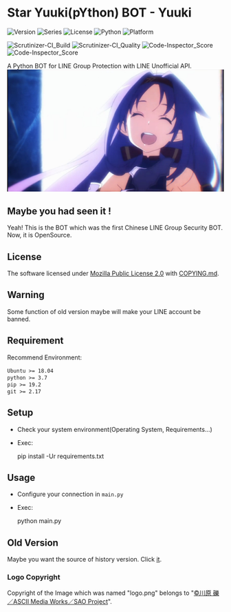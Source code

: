 Star Yuuki(pYthon) BOT - Yuuki
==================
![Version](https://img.shields.io/badge/v6.5.3-OpenSource-FF0033.svg) ![Series](https://img.shields.io/badge/syb-Series-7700FF.svg) ![License](https://img.shields.io/badge/license-MPL--2.0-FF6600.svg) ![Python](https://img.shields.io/badge/python-3.x-0066FF.svg) ![Platform](https://img.shields.io/badge/base_on-LINE-00DD00.svg)

![Scrutinizer-CI_Build](https://scrutinizer-ci.com/g/star-inc/star_yuuki_bot/badges/build.png?b=rolling) ![Scrutinizer-CI_Quality](https://scrutinizer-ci.com/g/star-inc/star_yuuki_bot/badges/quality-score.png?b=rolling) ![Code-Inspector_Score](https://www.code-inspector.com/project/3632/score/svg) ![Code-Inspector_Score](https://www.code-inspector.com/project/3632/status/svg)

A Python BOT for LINE Group Protection with LINE Unofficial API.
![ICON](logo.png)

## Maybe you had seen it !
Yeah! This is the BOT which was the first Chinese LINE Group Security BOT.
Now, it is OpenSource.

## License
The software licensed under [Mozilla Public License 2.0](LICENSE.md) with [COPYING.md](COPYING.md).

## Warning
Some function of old version maybe will make your LINE account be banned.

## Requirement
Recommend Environment:

    Ubuntu >= 18.04
    python >= 3.7
    pip >= 19.2
    git >= 2.17

## Setup
+ Check your system environment(Operating System, Requirements...)

+ Exec:


    pip install -Ur requirements.txt

## Usage
+ Configure your connection in `main.py`

+ Exec:


    python main.py

## Old Version
Maybe you want the source of history version. Click [it](https://github.com/star-inc/star_yuuki_bot/releases/tag/old-versions).

### Logo Copyright
Copyright of the Image which was named "logo.png" belongs to "[©川原 礫／ASCII Media Works／SAO Project](https://www.aniplex.co.jp)".
